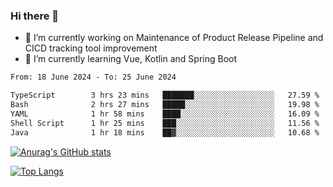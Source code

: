 ### Hi there 👋

- 🔭 I’m currently working on Maintenance of Product Release Pipeline and CICD tracking tool improvement
- 🌱 I’m currently learning Vue, Kotlin and Spring Boot

<!--START_SECTION:waka-->

```txt
From: 18 June 2024 - To: 25 June 2024

TypeScript        3 hrs 23 mins   ███████░░░░░░░░░░░░░░░░░░   27.59 %
Bash              2 hrs 27 mins   █████░░░░░░░░░░░░░░░░░░░░   19.98 %
YAML              1 hr 58 mins    ████░░░░░░░░░░░░░░░░░░░░░   16.09 %
Shell Script      1 hr 25 mins    ███░░░░░░░░░░░░░░░░░░░░░░   11.56 %
Java              1 hr 18 mins    ██▓░░░░░░░░░░░░░░░░░░░░░░   10.68 %
```

<!--END_SECTION:waka-->

[![Anurag's GitHub stats](https://github-readme-stats.vercel.app/api?username=yunhao981&show_icons=true&theme=solarized-dark)](https://github.com/anuraghazra/github-readme-stats)

[![Top Langs](https://github-readme-stats.vercel.app/api/top-langs/?username=yunhao981&theme=solarized-dark&layout=compact)](https://github.com/anuraghazra/github-readme-stats)

<!--
**yunhao981/yunhao981** is a ✨ _special_ ✨ repository because its `README.md` (this file) appears on your GitHub profile.

Here are some ideas to get you started:

- 🔭 I’m currently working on Maintenance of Release Pipeline and CICD tracking tool improvement
- 🌱 I’m currently learning Vue, Kotlin and Spring Boot
- 👯 I’m looking to collaborate on ...
- 🤔 I’m looking for help with ...
- 💬 Ask me about ...
- 📫 How to reach me: ...
- 😄 Pronouns: ...
- ⚡ Fun fact: ...
-->


